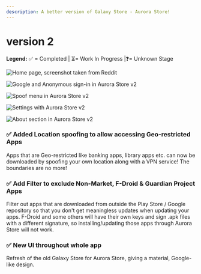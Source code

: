 ```yaml
---
description: A better version of Galaxy Store - Aurora Store!
---
```


# version 2

**Legend:** ✅ = Completed​ \| ⏳= Work In Progress​ \|❓= Unknown Stage​​

![Home page, screenshot taken from Reddit](../.gitbook/assets/wh08ch49ffi11.jpg)

![Google and Anonymous sign-in in Aurora Store v2](../.gitbook/assets/photo_2021-01-09_15-50-52.jpg)

![Spoof menu in Aurora Store v2](../.gitbook/assets/photo_2021-01-09_15-50-52-2-.jpg)

![Settings with Aurora Store v2](../.gitbook/assets/photo_2021-01-09_15-50-52-3-.jpg)

![About section in Aurora Store v2](../.gitbook/assets/photo_2021-01-09_15-50-51.jpg)



### ✅ Added Location spoofing to allow accessing Geo-restricted Apps​

Apps that are Geo-restricted like banking apps, library apps etc. can now be downloaded by spoofing your own location along with a VPN service! The boundaries are no more!

### ✅ Add Filter to exclude Non-Market, F-Droid & Guardian Project Apps​

Filter out apps that are downloaded from outside the Play Store / Google repository so that you don't get meaningless updates when updating your apps. F-Droid and some others will have their own keys and sign .apk files with a different signature, so installing/updating those apps through Aurora Store will not work.

### ✅ New UI throughout whole app

Refresh of the old Galaxy Store for Aurora Store, giving a material, Google-like design.

